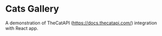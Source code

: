 # Cats Gallery
A demonstration of TheCatAPI (https://docs.thecatapi.com/) integration with React app.
